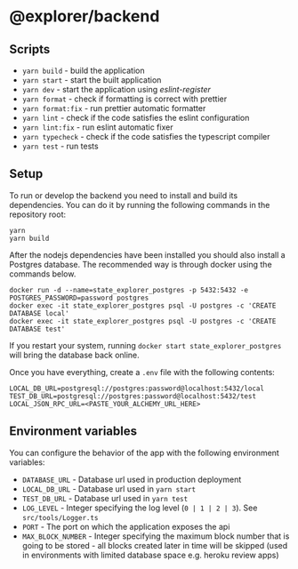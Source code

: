 # @explorer/backend

## Scripts

- `yarn build` - build the application
- `yarn start` - start the built application
- `yarn dev` - start the application using _eslint-register_
- `yarn format` - check if formatting is correct with prettier
- `yarn format:fix` - run prettier automatic formatter
- `yarn lint` - check if the code satisfies the eslint configuration
- `yarn lint:fix` - run eslint automatic fixer
- `yarn typecheck` - check if the code satisfies the typescript compiler
- `yarn test` - run tests

## Setup

To run or develop the backend you need to install and build its dependencies. You can do it by running the following commands in the repository root:

```
yarn
yarn build
```

After the nodejs dependencies have been installed you should also install a Postgres database. The recommended way is through docker using the commands below.

```
docker run -d --name=state_explorer_postgres -p 5432:5432 -e POSTGRES_PASSWORD=password postgres
docker exec -it state_explorer_postgres psql -U postgres -c 'CREATE DATABASE local'
docker exec -it state_explorer_postgres psql -U postgres -c 'CREATE DATABASE test'
```

If you restart your system, running `docker start state_explorer_postgres` will bring the database back online.

Once you have everything, create a `.env` file with the following contents:

```
LOCAL_DB_URL=postgresql://postgres:password@localhost:5432/local
TEST_DB_URL=postgresql://postgres:password@localhost:5432/test
LOCAL_JSON_RPC_URL=<PASTE_YOUR_ALCHEMY_URL_HERE>
```

## Environment variables

You can configure the behavior of the app with the following environment variables:

- `DATABASE_URL` - Database url used in production deployment
- `LOCAL_DB_URL` - Database url used in `yarn start`
- `TEST_DB_URL` - Database url used in `yarn test`
- `LOG_LEVEL` - Integer specifying the log level (`0 | 1 | 2 | 3`). See `src/tools/Logger.ts`
- `PORT` - The port on which the application exposes the api
- `MAX_BLOCK_NUMBER` - Integer specifying the maximum block number that is going to be stored - all blocks created later in time will be skipped (used in environments with limited database space e.g. heroku review apps)

